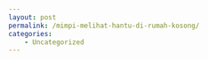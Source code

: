 ```yaml
---
layout: post
permalink: /mimpi-melihat-hantu-di-rumah-kosong/
categories:
    - Uncategorized
---
```


